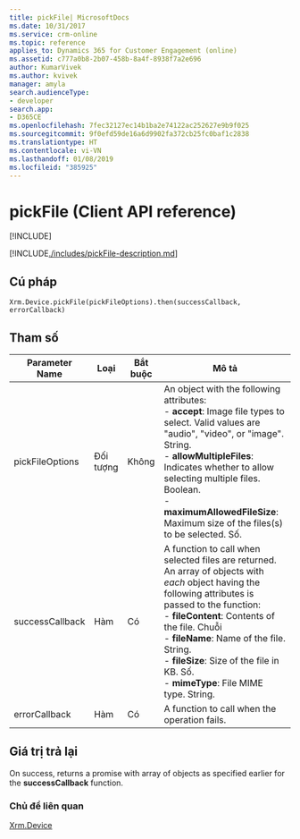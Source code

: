 ```yaml
---
title: pickFile| MicrosoftDocs
ms.date: 10/31/2017
ms.service: crm-online
ms.topic: reference
applies_to: Dynamics 365 for Customer Engagement (online)
ms.assetid: c777a0b8-2b07-458b-8a4f-8938f7a2e696
author: KumarVivek
ms.author: kvivek
manager: amyla
search.audienceType:
- developer
search.app:
- D365CE
ms.openlocfilehash: 7fec32127ec14b1ba2e74122ac252627e9b9f025
ms.sourcegitcommit: 9f0efd59de16a6d9902fa372cb25fc0baf1c2838
ms.translationtype: HT
ms.contentlocale: vi-VN
ms.lasthandoff: 01/08/2019
ms.locfileid: "385925"
---
```

# <a name="pickfile-client-api-reference"></a>pickFile (Client API reference)

[!INCLUDE[](../../../../includes/cc_applies_to_update_9_0_0.md)]

[!INCLUDE[./includes/pickFile-description.md](./includes/pickFile-description.md)]


## <a name="syntax"></a>Cú pháp

`Xrm.Device.pickFile(pickFileOptions).then(successCallback, errorCallback)`

## <a name="parameters"></a>Tham số

| Parameter Name        | Loại           | Bắt buộc  |Mô tả  |
| ------------- |-------------| -----|-----|
|pickFileOptions |Đối tượng | Không|An object with the following attributes:<br/>- **accept**: Image file types to select. Valid values are "audio", "video", or "image". String.<br/>- **allowMultipleFiles**: Indicates whether to allow selecting multiple files. Boolean.<br/>- **maximumAllowedFileSize**: Maximum size of the files(s) to be selected. Số.|
|successCallback |Hàm | Có|A function to call when selected files are returned. An array of objects with *each* object having the following attributes is passed to the function:<br/>- **fileContent**: Contents of the file. Chuỗi <br/>- **fileName**: Name of the file. String.<br/>- **fileSize**: Size of the file in KB. Số.<br/>- **mimeType**: File MIME type. String.|
|errorCallback |Hàm | Có|A function to call when the operation fails. |
 

## <a name="return-value"></a>Giá trị trả lại
On success, returns a promise with array of objects as specified earlier for the **successCallback** function.

### <a name="related-topics"></a>Chủ đề liên quan
[Xrm.Device](../xrm-device.md)

